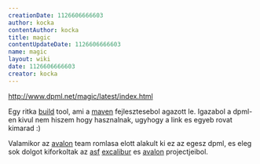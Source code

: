 ```yaml
---
creationDate: 1126606666603 
author: kocka 
contentAuthor: kocka 
title: magic 
contentUpdateDate: 1126606666603 
name: magic 
layout: wiki 
date: 1126606666603 
creator: kocka 
---
```

http://www.dpml.net/magic/latest/index.html

Egy ritka [build](build.html) tool, ami a [maven](maven.html) fejlesztesebol agazott le. Igazabol a dpml-en kivul nem hiszem hogy hasznalnak, ugyhogy a link es egyeb rovat kimarad :)

Valamikor az [avalon](avalon.html) team romlasa elott alakult ki ez az egesz dpml, es eleg sok dolgot kiforkoltak az [asf](ASF.html) [excalibur](excalibur.html) es [avalon](avalon.html) projectjeibol.
